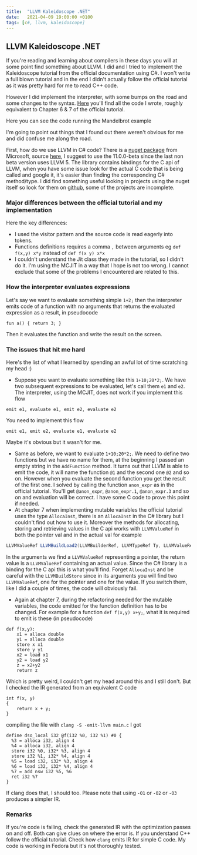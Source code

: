 ```yaml
---
title:  "LLVM Kaleidoscope .NET"
date:   2021-04-09 19:00:00 +0100
tags: [c#, llvm, kaleidoscope]
---
```


## LLVM Kaleidoscope .NET

If you're reading and learning about compilers in these days you will at some point find something about LLVM. I did and I tried to implement the Kaleidoscope tutorial from the official documentation using C#. I won't write a full blown tutorial and in the end I didn't actually follow the official tutorial as it was pretty hard for me to read C++ code. 

<!-- truncate -->

However I did implement the interpreter, with some bumps on the road and some changes to the syntax. [Here](https://github.com/davidelettieri/Kaleidoscope) you'll find all the code I wrote, roughly equivalent to Chapter 6 & 7 of the official tutorial.

Here you can see the code running the Mandelbrot example

<script id="asciicast-9UTdB0BVPfZemqMVjm0429YJb" src="https://asciinema.org/a/9UTdB0BVPfZemqMVjm0429YJb.js" async></script>

I'm going to point out things that I found out there weren't obvious for me and did confuse me along the road.

First, how do we use LLVM in C# code? There is a [nuget package](https://www.nuget.org/packages/LLVMSharp) from Microsoft, source [here](https://github.com/microsoft/LLVMSharp), I suggest to use the 11.0.0-beta since the last non beta version uses LLVM 5. The library contains bindings for the C api of LLVM, when you have some issue look for the actual C code that is being called and google it, it's easier than finding the corresponding C# method/type. I did find something useful looking in projects using the nuget itself so look for them on [github](https://github.com/microsoft/LLVMSharp/network/dependents?package_id=UGFja2FnZS0xNTY3NzI0NTk%3D), some of the projects are incomplete.

### Major differences between the official tutorial and my implementation

Here the key differences:
* I used the visitor pattern and the source code is read eagerly into tokens.
* Functions definitions requires a comma `,` between arguments eg `def f(x,y) x*y` instead of `def f(x y) x*x`
* I couldn't understand the Jit class they made in the tutorial, so I didn't do it. I'm using the MCJIT in a way that I hope is not too wrong. I cannot exclude that some of the problems I encountered are related to this.

### How the interpreter evaluates expressions

Let's say we want to evaluate something simple `1+2;` then the interpreter emits code of a function with no arguments that returns the evaluated expression as a result, in pseudocode
```
fun a() { return 3; }
```
Then it evaluates the function and write the result on the screen.

### The issues that hit me hard

Here's the list of what I learned by spending an awful lot of time scratching my head :)

*  Suppose you want to evaluate something like this `1+10;20*2;`. We have two subsequent expressions to be evaluated, let's call them `e1` and `e2`. The interpreter, using the MCJIT, does not work if you implement this flow
```
emit e1, evaluate e1, emit e2, evaluate e2
```
You need to implement this flow
```
emit e1, emit e2, evaluate e1, evaluate e2
```
Maybe it's obvious but it wasn't for me.
* Same as before, we want to evaluate `1+10;20*2;`. We need to define two functions but we have no name for them, at the beginning I passed an empty string in the `AddFunction` method. It turns out that LLVM is able to emit the code, it will name the function `@1` and the second one `@2` and so on. However when you evaluate the second function you get the result of the first one. I solved by calling the function `anon_expr` as in the official tutorial. You'll get `@anon_expr`, `@anon_expr.1`, `@anon_expr.3` and so on and evaluation will be correct. I have some C code to prove this point if needed.
* At chapter 7 when implementing mutable variables the official tutorial uses the type `AllocaInst`, there is an `AllocaInst` in the C# library but I couldn't find out how to use it. Moreover the methods for allocating, storing and retrieving values in the C api works with `LLVMValueRef` in both the pointer val and in the actual val for example 
```csharp
LLVMValueRef LLVMBuildLoad2(LLVMBuilderRef, LLVMTypeRef Ty, LLVMValueRef PointerVal, const char *Name)
```
In the arguments we find a `LLVMValueRef` representing a pointer, the return value is a `LLVMValueRef` containing an actual value.
Since the C# library is a binding for the C api this is what you'll find. Forget `AllocaInst` and be careful with the `LLVMBuildStore` since in its arguments you will find two `LLVMValueRef`, one for the pointer and one for the value. If you switch them, like I did a couple of times, the code will obviously fail.
* Again at chapter 7, during the refactoring needed for the mutable variables, the code emitted for the function definition has to be changed. For example for a function `def f(x,y) x+y;`, what it is required to emit is these (in pseudocode)
```
def f(x,y):
    x1 = alloca double
    y1 = alloca double
    store x x1
    store y y1
    x2 = load x1
    y2 = load y2
    z = x2+y2
    return z
```
Which is pretty weird, I couldn't get my head around this and I still don't. But I checked the IR generated from an equivalent C code
```
int f(x, y)
{
    return x + y;
}
```
compiling the file with `clang -S -emit-llvm main.c` I got
```
define dso_local i32 @f(i32 %0, i32 %1) #0 {
  %3 = alloca i32, align 4
  %4 = alloca i32, align 4
  store i32 %0, i32* %3, align 4
  store i32 %1, i32* %4, align 4
  %5 = load i32, i32* %3, align 4
  %6 = load i32, i32* %4, align 4
  %7 = add nsw i32 %5, %6
  ret i32 %7
}
```
If clang does that, I should too. Please note that using `-O1` or `-O2` or `-O3` produces a simpler IR. 

### Remarks

If you're code is failing, check the generated IR with the optimization passes on and off. Both can give clues on where the error is. If you understand C++ follow the official tutorial. Check how `clang` emits IR for simple C code. My code is working in Fedora but it's not thoroughly tested.
